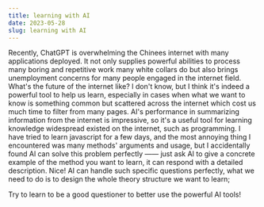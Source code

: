 ```yaml
---
title: learning with AI
date: 2023-05-28
slug: learning with AI
---
```


Recently, ChatGPT is overwhelming the Chinees internet with many applications deployed. It not only supplies powerful abilities to process many boring and repetitive work many white collars do but also brings unemployment concerns for many people engaged in the internet field. What's the future of the internet like? I don't know, but I think it's indeed a powerful tool to help us learn, especially in cases when what we want to know is something common but scattered across the internet which cost us much time to filter from many pages. AI's performance in summarizing information from the internet is impressive, so it's a useful tool for learning knowledge widespread existed on the internet, such as programming. I have tried to learn javascript for a few days, and the most annoying thing I encountered was many methods' arguments and usage, but I accidentally found Al can solve this problem perfectly —— just ask AI to give a concrete example of the method you want to learn, it can respond with a detailed description. Nice! AI can handle such specific questions perfectly, what we need to do is to design the whole theory structure we want to learn;

Try to learn to be a good questioner to better use the powerful AI tools!
